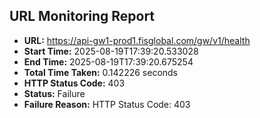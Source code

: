 ## URL Monitoring Report

- **URL:** https://api-gw1-prod1.fisglobal.com/gw/v1/health
- **Start Time:** 2025-08-19T17:39:20.533028
- **End Time:** 2025-08-19T17:39:20.675254
- **Total Time Taken:** 0.142226 seconds
- **HTTP Status Code:** 403
- **Status:** Failure
- **Failure Reason:** HTTP Status Code: 403
